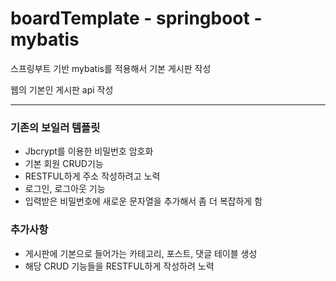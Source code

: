 # boardTemplate - springboot - mybatis

스프링부트 기반 mybatis를 적용해서 기본 게시판 작성

웹의 기본인 게시판 api 작성

---

### 기존의 보일러 템플릿
- Jbcrypt를 이용한 비밀번호 암호화
- 기본 회원 CRUD기능
- RESTFUL하게 주소 작성하려고 노력
- 로그인, 로그아웃 기능
- 입력받은 비밀번호에 새로운 문자열을 추가해서 좀 더 복잡하게 함

### 추가사항
- 게시판에 기본으로 들어가는 카테고리, 포스트, 댓글 테이블 생성
- 해당 CRUD 기능들을 RESTFUL하게 작성하려 노력
